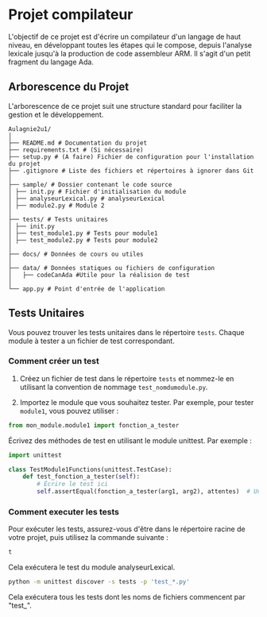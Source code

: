 # Projet compilateur

L'objectif de ce projet est d'écrire un compilateur d'un langage de haut niveau, en développant toutes les étapes qui le compose, depuis l'analyse lexicale jusqu'à la production de code assembleur ARM. Il s'agit d'un petit fragment du langage Ada.

## Arborescence du Projet

L'arborescence de ce projet suit une structure standard pour faciliter la gestion et le développement.
```
Aulagnie2u1/
│
├── README.md # Documentation du projet
├── requirements.txt # (Si nécessaire)
├── setup.py # (A faire) Fichier de configuration pour l'installation du projet
├── .gitignore # Liste des fichiers et répertoires à ignorer dans Git
│
├── sample/ # Dossier contenant le code source
│ ├── init.py # Fichier d'initialisation du module
│ ├── analyseurLexical.py # analyseurLexical
│ ├── module2.py # Module 2
│
├── tests/ # Tests unitaires
│ ├── init.py
│ ├── test_module1.py # Tests pour module1
│ ├── test_module2.py # Tests pour module2
│
├── docs/ # Données de cours ou utiles
│
├── data/ # Données statiques ou fichiers de configuration
│   ├── codeCanAda #Utile pour la réalision de test
│
└── app.py # Point d'entrée de l'application
```

## Tests Unitaires

Vous pouvez trouver les tests unitaires dans le répertoire `tests`. Chaque module à tester a un fichier de test correspondant.

### Comment créer un test

1. Créez un fichier de test dans le répertoire `tests` et nommez-le en utilisant la convention de nommage `test_nomdumodule.py`.

2. Importez le module que vous souhaitez tester. Par exemple, pour tester `module1`, vous pouvez utiliser :
   
```python
from mon_module.module1 import fonction_a_tester
```

Écrivez des méthodes de test en utilisant le module unittest. Par exemple :
```Python
import unittest

class TestModule1Functions(unittest.TestCase):
    def test_fonction_a_tester(self):
        # Écrire le test ici
        self.assertEqual(fonction_a_tester(arg1, arg2), attentes)  # Un exemple de test
```

### Comment executer les tests

Pour exécuter les tests, assurez-vous d'être dans le répertoire racine de votre projet, puis utilisez la commande suivante :

```bash
t
``````
Cela exécutera le test du module analyseurLexical.

```bash
python -m unittest discover -s tests -p 'test_*.py'
``````
Cela exécutera tous les tests dont les noms de fichiers commencent par "test_".
